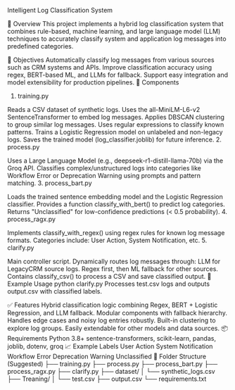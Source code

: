  Intelligent Log Classification System

📌 Overview
This project implements a hybrid log classification system that combines rule-based, machine learning, and large language model (LLM) techniques to accurately classify system and application log messages into predefined categories.

🎯 Objectives
Automatically classify log messages from various sources such as CRM systems and APIs.
Improve classification accuracy using regex, BERT-based ML, and LLMs for fallback.
Support easy integration and model extensibility for production pipelines.
🧠 Components
1. training.py

Reads a CSV dataset of synthetic logs.
Uses the all-MiniLM-L6-v2 SentenceTransformer to embed log messages.
Applies DBSCAN clustering to group similar log messages.
Uses regular expressions to classify known patterns.
Trains a Logistic Regression model on unlabeled and non-legacy logs.
Saves the trained model (log_classifier.joblib) for future inference.
2. process.py

Uses a Large Language Model (e.g., deepseek-r1-distill-llama-70b) via the Groq API.
Classifies complex/unstructured logs into categories like Workflow Error or Deprecation Warning using prompts and pattern matching.
3. process_bart.py

Loads the trained sentence embedding model and the Logistic Regression classifier.
Provides a function classify_with_bert() to predict log categories.
Returns "Unclassified" for low-confidence predictions (< 0.5 probability).
4. process_ragx.py

Implements classify_with_regex() using regex rules for known log message formats.
Categories include: User Action, System Notification, etc.
5. clarify.py

Main controller script.
Dynamically routes log messages through:
LLM for LegacyCRM source logs.
Regex first, then ML fallback for other sources.
Contains classify_csv() to process a CSV and save classified output.
📂 Example Usage
python clarify.py
Processes test.csv logs and outputs output.csv with classified labels.

✅ Features
Hybrid classification logic combining Regex, BERT + Logistic Regression, and LLM fallback.
Modular components with fallback hierarchy.
Handles edge cases and noisy log entries robustly.
Built-in clustering to explore log groups.
Easily extendable for other models and data sources.
📦 Requirements
Python 3.8+
sentence-transformers, scikit-learn, pandas, joblib, dotenv, groq
📈 Example Labels
User Action
System Notification
Workflow Error
Deprecation Warning
Unclassified
📑 Folder Structure (Suggested)
├── training.py
├── process.py
├── process_bart.py
├── process_ragx.py
├── clarify.py
├── dataset/
│   └── synthetic_logs.csv
├── Treaning/
│   └── test.csv
├── output.csv
└── requirements.txt
